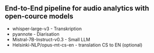## End-to-End pipeline for audio analytics with open-cource models
- whisper-large-v3 - Transkription
- pyannote - Diarisation
- Mistral-7B-Instruct-v0.3 - Small LLM
- Helsinki-NLP/opus-mt-cs-en - translation CS to EN (optional)
